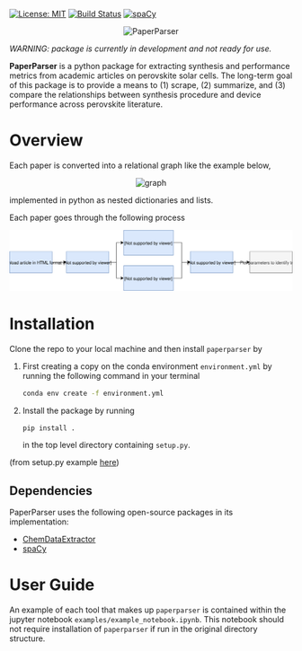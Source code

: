 


<!-- [![forthebadge](https://forthebadge.com/images/badges/fuck-it-ship-it.svg)](https://forthebadge.com) -->

[![License: MIT](https://img.shields.io/badge/license-MIT-green.svg)](https://opensource.org/licenses/MIT)
[![Build Status](https://travis-ci.org/paper-parser/paper-parser.svg?branch=master)](https://travis-ci.org/paper-parser/paper-parser)   [![spaCy](https://img.shields.io/badge/made%20with%20❤%20and-spaCy-09a3d5.svg)](https://spacy.io)

<p align="center"><img src="https://github.com/paper-parser/paper-parser/blob/master/doc/images/logo.png" width="300" alt="PaperParser"></p>


_WARNING: package is currently in development and not ready for use._


**PaperParser** is a python package for extracting synthesis and performance metrics from academic articles on perovskite solar cells. The long-term goal of this package is to provide a means to (1) scrape, (2) summarize, and (3) compare the relationships between synthesis procedure and device performance across perovskite literature.

# Overview

Each paper is converted into a relational graph like the example below,

<p align="center"><img src="https://github.com/paper-parser/paper-parser/blob/master/doc/images/output_graph.png" width="500" alt="graph"></p>
<!--     Material (some chemical name)
    |\
    | Performance metrics
    | |\
    | | VOC - # Volts
    | |\
    | | JSC - # Amps
    | |\
    | | PCE - # percent
    | etc.
    |
    Synthesis
    |\
    | step 1 - property
    |  \
    |   other property
    |\
    | step 2 - property
    |  \
    |   property
    |\
    | etc. for other steps...
    |
    step ordering: ['step 1', 'step 2', 'step 3'] -->

implemented in python as nested dictionaries and lists.

Each paper goes through the following process

![Flowchart for PaperParser workflow](doc/images/pp_flowchart.svg)

# Installation

Clone the repo to your local machine and then install `paperparser` by

1. First creating a copy on the conda environment `environment.yml` by running the following command in your terminal 
    ```bash
    conda env create -f environment.yml
    ```


2. Install the package by running 
    ```bash
    pip install .
    ```
    in the top level directory containing `setup.py`.

(from setup.py example [here](https://python-packaging.readthedocs.io/en/latest/minimal.html))


## Dependencies

PaperParser uses the following open-source packages in its implementation:

* [ChemDataExtractor](https://github.com/mcs07/ChemDataExtractor/)
* [spaCy](https://spacy.io)

# User Guide

An example of each tool that makes up `paperparser` is contained within the jupyter notebook `examples/example_notebook.ipynb`. This notebook should not require installation of `paperparser` if run in the original directory structure. 

